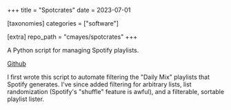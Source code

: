 +++
title = "Spotcrates"
date = 2023-07-01

[taxonomies]
categories = ["software"]

[extra]
repo_path = "cmayes/spotcrates"
+++

A Python script for managing Spotify playlists.

<!-- more -->

[Github](https://github.com/cmayes/spotcrates)

I first wrote this script to automate filtering the "Daily Mix" playlists that Spotify generates.
I've since added filtering for arbitrary lists, list randomization (Spotify's "shuffle" feature is awful),
and a filterable, sortable playlist lister. 
